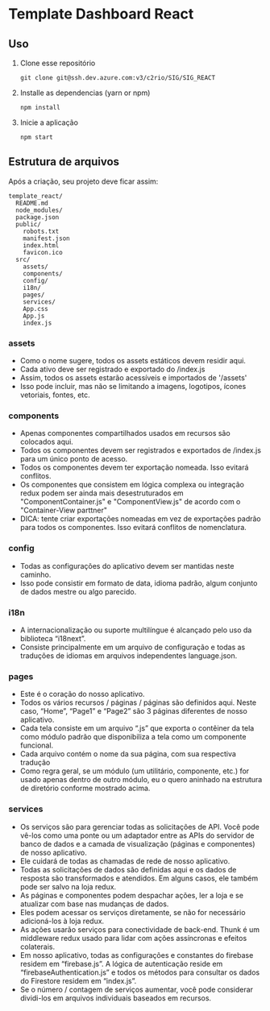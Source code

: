 # Template Dashboard React
## Uso

1. Clone esse repositório
   ```
   git clone git@ssh.dev.azure.com:v3/c2rio/SIG/SIG_REACT
   ```
2. Installe as dependencias (yarn or npm)
   ```
   npm install
   ```
3. Inicie a aplicação
   ```
   npm start
   ```



## Estrutura de arquivos

Após a criação, seu projeto deve ficar assim:

```
template_react/
  README.md
  node_modules/
  package.json
  public/
    robots.txt
    manifest.json
    index.html
    favicon.ico
  src/
    assets/
    components/
    config/
    i18n/
    pages/
    services/
    App.css
    App.js
    index.js
```

### assets

- Como o nome sugere, todos os assets estáticos devem residir aqui.
- Cada ativo deve ser registrado e exportado do /index.js 
- Assim, todos os assets estarão acessíveis e importados de '/assets' 
- Isso pode incluir, mas não se limitando a imagens, logotipos, ícones vetoriais, fontes, etc.



### components

- Apenas componentes compartilhados usados em recursos são colocados aqui.
- Todos os componentes devem ser registrados e exportados de /index.js para um único ponto de acesso.
- Todos os componentes devem ter exportação nomeada. Isso evitará conflitos.
- Os componentes que consistem em lógica complexa ou integração redux podem ser ainda mais desestruturados em "ComponentContainer.js" e "ComponentView.js" de acordo com o "Container-View parttner" 
- DICA: tente criar exportações nomeadas em vez de exportações padrão para todos os componentes. Isso evitará conflitos de nomenclatura.



### config

- Todas as configurações do aplicativo devem ser mantidas neste caminho.
- Isso pode consistir em formato de data, idioma padrão, algum conjunto de dados mestre ou algo parecido.


### i18n

- A internacionalização ou suporte multilíngue é alcançado pelo uso da biblioteca “i18next”. 
- Consiste principalmente em um arquivo de configuração e todas as traduções de idiomas em arquivos independentes language.json. 



### pages

- Este é o coração do nosso aplicativo.
- Todos os vários recursos / páginas / páginas são definidos aqui. Neste caso, “Home”, “Page1” e “Page2” são 3 páginas diferentes de nosso aplicativo.
- Cada tela consiste em um arquivo “.js” que exporta o contêiner da tela como módulo padrão que disponibiliza a tela como um componente funcional.
- Cada arquivo contém o nome da sua página, com sua respectiva tradução
- Como regra geral, se um módulo (um utilitário, componente, etc.) for usado apenas dentro de outro módulo, eu o quero aninhado na estrutura de diretório conforme mostrado acima.



### services

- Os serviços são para gerenciar todas as solicitações de API. Você pode vê-los como uma ponte ou um adaptador entre as APIs do servidor de banco de dados e a camada de visualização (páginas e componentes) de nosso aplicativo.
- Ele cuidará de todas as chamadas de rede de nosso aplicativo.
- Todas as solicitações de dados são definidas aqui e os dados de resposta são transformados e atendidos. Em alguns casos, ele também pode ser salvo na loja redux.
- As páginas e componentes podem despachar ações, ler a loja e se atualizar com base nas mudanças de dados.
- Eles podem acessar os serviços diretamente, se não for necessário adicioná-los à loja redux.
- As ações usarão serviços para conectividade de back-end. Thunk é um middleware redux usado para lidar com ações assíncronas e efeitos colaterais.
- Em nosso aplicativo, todas as configurações e constantes do firebase residem em “firebase.js”. A lógica de autenticação reside em “firebaseAuthentication.js” e todos os métodos para consultar os dados do Firestore residem em “index.js”.
- Se o número / contagem de serviços aumentar, você pode considerar dividi-los em arquivos individuais baseados em recursos.
